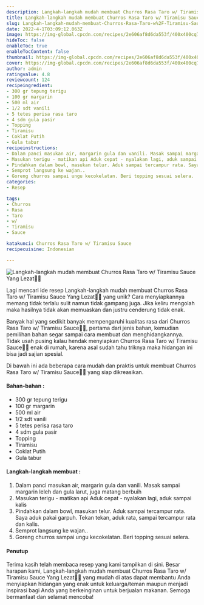 ```yaml
---
description: Langkah-langkah mudah membuat Churros Rasa Taro w/ Tiramisu Sauce Yang Lezat"
title: Langkah-langkah mudah membuat Churros Rasa Taro w/ Tiramisu Sauce Yang Lezat
slug: Langkah-langkah-mudah-membuat-Churros-Rasa-Taro-w%2F-Tiramisu-Sauce-Yang-Lezat
date: 2022-4-1T03:09:12.063Z
image: https://img-global.cpcdn.com/recipes/2e606af8d6da553f/400x400cq70/photo.jpg
hideToc: false
enableToc: true
enableTocContent: false
thumbnail: https://img-global.cpcdn.com/recipes/2e606af8d6da553f/400x400cq70/photo.jpg
cover: https://img-global.cpcdn.com/recipes/2e606af8d6da553f/400x400cq70/photo.jpg
author: admin
ratingvalue: 4.8
reviewcount: 124
recipeingredient:
- 300 gr tepung terigu
- 100 gr margarin
- 500 ml air
- 1/2 sdt vanili
- 5 tetes perisa rasa taro
- 4 sdm gula pasir
- Topping
- Tiramisu
- Coklat Putih
- Gula tabur
recipeinstructions:
- Dalam panci masukan air, margarin gula dan vanili. Masak sampai margarin leleh dan gula larut, juga matang berbuih
- Masukan terigu - matikan api Aduk cepat - nyalakan lagi, aduk sampai kalis
- Pindahkan dalam bowl, masukan telur. Aduk sampai tercampur rata. Saya aduk pakai garpuh. Tekan tekan, aduk rata, sampai tercampur rata dan kalis.
- Semprot langsung ke wajan..
- Goreng churros sampai ungu kecokelatan. Beri topping sesuai selera.
categories:
- Resep

tags:
- Churros
- Rasa
- Taro
- w/
- Tiramisu
- Sauce

katakunci: Churros Rasa Taro w/ Tiramisu Sauce
recipecuisine: Indonesian

---
```


![Langkah-langkah mudah membuat Churros Rasa Taro w/ Tiramisu Sauce Yang Lezat👩‍🍳](https://img-global.cpcdn.com/recipes/2e606af8d6da553f/400x400cq70/photo.jpg)

Lagi mencari ide resep Langkah-langkah mudah membuat Churros Rasa Taro w/ Tiramisu Sauce Yang Lezat👩‍🍳 yang unik? Cara menyiapkannya memang tidak terlalu sulit namun tidak gampang juga. Jika keliru mengolah maka hasilnya tidak akan memuaskan dan justru cenderung tidak enak.

Banyak hal yang sedikit banyak mempengaruhi kualitas rasa dari Churros Rasa Taro w/ Tiramisu Sauce👩‍🍳, pertama dari jenis bahan, kemudian pemilihan bahan segar sampai cara membuat dan menghidangkannya. Tidak usah pusing kalau hendak menyiapkan Churros Rasa Taro w/ Tiramisu Sauce👩‍🍳 enak di rumah, karena asal sudah tahu triknya maka hidangan ini bisa jadi sajian spesial.

Di bawah ini ada beberapa cara mudah dan praktis untuk membuat Churros Rasa Taro w/ Tiramisu Sauce👩‍🍳 yang siap dikreasikan.

<!--inarticleads1-->

#### Bahan-bahan :

- 300 gr tepung terigu
- 100 gr margarin
- 500 ml air
- 1/2 sdt vanili
- 5 tetes perisa rasa taro
- 4 sdm gula pasir
- Topping
- Tiramisu
- Coklat Putih
- Gula tabur

<!--inarticleads2-->

#### Langkah-langkah membuat :

1. Dalam panci masukan air, margarin gula dan vanili. Masak sampai margarin leleh dan gula larut, juga matang berbuih
1. Masukan terigu - matikan api Aduk cepat - nyalakan lagi, aduk sampai kalis
1. Pindahkan dalam bowl, masukan telur. Aduk sampai tercampur rata. Saya aduk pakai garpuh. Tekan tekan, aduk rata, sampai tercampur rata dan kalis.
1. Semprot langsung ke wajan..
1. Goreng churros sampai ungu kecokelatan. Beri topping sesuai selera.

#### Penutup

Terima kasih telah membaca resep yang kami tampilkan di sini. Besar harapan kami, Langkah-langkah mudah membuat Churros Rasa Taro w/ Tiramisu Sauce Yang Lezat👩‍🍳 yang mudah di atas dapat membantu Anda menyiapkan hidangan yang enak untuk keluarga/teman maupun menjadi inspirasi bagi Anda yang berkeinginan untuk berjualan makanan. Semoga bermanfaat dan selamat mencoba!